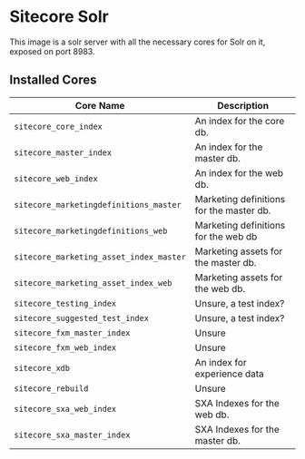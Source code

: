 # Sitecore Solr

This image is a solr server with all the necessary cores for Solr on it, exposed on port 8983.

## Installed Cores
| Core Name                              | Description |
| ---                                    | ---         |
|`sitecore_core_index`                   | An index for the core db. |
|`sitecore_master_index`                 | An index for the master db.  |
|`sitecore_web_index`                    | An index for the web db. |
|`sitecore_marketingdefinitions_master`  | Marketing definitions for the master db. |
|`sitecore_marketingdefinitions_web`     | Marketing definitions for the web db |
|`sitecore_marketing_asset_index_master` | Marketing assets for the master db. |
|`sitecore_marketing_asset_index_web`    | Marketing assets for the web db. |
|`sitecore_testing_index`                | Unsure, a test index? |
|`sitecore_suggested_test_index`         | Unsure, a test index? |
|`sitecore_fxm_master_index`             | Unsure |
|`sitecore_fxm_web_index`                | Unsure |
|`sitecore_xdb`                          | An index for experience data |
|`sitecore_rebuild`                      | Unsure |
|`sitecore_sxa_web_index`                | SXA Indexes for the web db. |
|`sitecore_sxa_master_index`             | SXA Indexes for the master db. |
